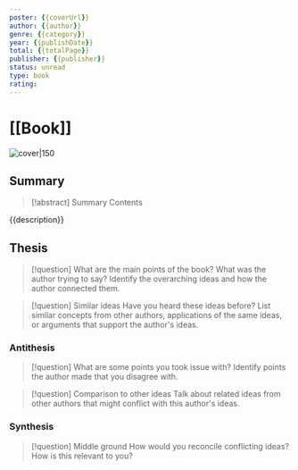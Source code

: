 ```yaml
---
poster: {{coverUrl}}
author: {{author}}
genre: {{category}}
year: {{publishDate}}
total: {{totalPage}}
publisher: {{publisher}}
status: unread
type: book
rating:
---
```


# [[Book]]

![cover|150]({{coverUrl}})

## Summary

> [!abstract] Summary
> Contents

{{description}}

## Thesis


> [!question] What are the main points of the book?
> What was the author trying to say? Identify the overarching ideas and how the author connected them.


> [!question] Similar ideas
> Have you heard these ideas before? List similar concepts from other authors, applications of the same ideas, or arguments that support the author's ideas.



### Antithesis


> [!question] What are some points you took issue with?
> Identify points the author made that you disagree with.



> [!question] Comparison to other ideas
> Talk about related ideas from other authors that might conflict with this author's ideas.



### Synthesis

> [!question] Middle ground
> How would you reconcile conflicting ideas? How is this relevant to you?
